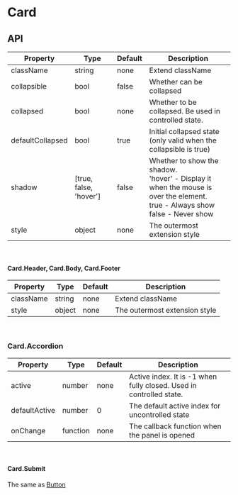 # Card

<example />

## API

| Property | Type | Default | Description |
| --- | --- | --- | --- |
| className | string | none | Extend className |
| collapsible | bool | false | Whether can be collapsed |
| collapsed | bool | none | Whether to be collapsed. Be used in controlled state. |
| defaultCollapsed | bool | true | Initial collapsed state (only valid when the collapsible is true) |
| shadow | \[true, false, 'hover'] | false | Whether to show the shadow.<br />'hover' - Display it when the mouse is over the element.<br />true - Always show<br />false - Never show |
| style | object | none | The outermost extension style |

<br />

#### Card.Header, Card.Body, Card.Footer

| Property | Type | Default | Description |
| --- | --- | --- | --- |
| className | string | none | Extend className |
| style | object | none | The outermost extension style |

<br />

### Card.Accordion

| Property | Type | Default | Description |
| --- | --- | --- | --- |
| active | number | none | Active index. It is -1 when fully closed. Used in controlled state. |
| defaultActive | number | 0 | The default active index for uncontrolled state |
| onChange | function | none | The callback function when the panel is opened |

<br />

#### Card.Submit

The same as [Button](#/components/Button)